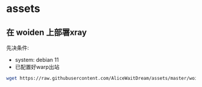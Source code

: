 # assets

## 在 woiden 上部署xray
先决条件:
- system: debian 11
- 已配置好warp出站
```bash
wget https://raw.githubusercontent.com/AliceWaitDream/assets/master/woiden_Install-Xray_based-debian.sh && bash woiden_Install-Xray_based-debian.sh -show
```
